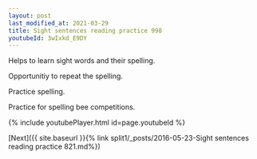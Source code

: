 ```yaml
---
layout: post
last_modified_at: 2021-03-29
title: Sight sentences reading practice 998
youtubeId: 3wIxkd_E9DY
---
```

 
 
Helps to learn sight words and their spelling.

Opportunitiy to repeat the spelling. 

Practice spelling. 
 
Practice for spelling bee competitions. 
 
{% include youtubePlayer.html id=page.youtubeId %}
 
 

[Next]({{ site.baseurl }}{% link  split1/_posts/2016-05-23-Sight sentences reading practice 821.md%})
 
